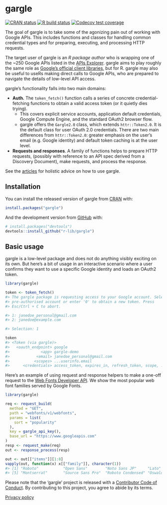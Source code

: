 
<!-- README.md is generated from README.Rmd. Please edit that file -->

# gargle

<!-- badges: start -->

[![CRAN
status](https://www.r-pkg.org/badges/version/gargle)](https://cran.r-project.org/package=gargle)
[![R build
status](https://github.com/r-lib/gargle/workflows/R-CMD-check/badge.svg)](https://github.com/r-lib/gargle/actions)
[![Codecov test
coverage](https://codecov.io/gh/r-lib/gargle/branch/master/graph/badge.svg)](https://codecov.io/gh/r-lib/gargle?branch=master)
<!-- badges: end -->

The goal of gargle is to take some of the agonizing pain out of working
with Google APIs. This includes functions and classes for handling
common credential types and for preparing, executing, and processing
HTTP requests.

The target user of gargle is an *R package author* who is wrapping one
of the \~250 Google APIs listed in the [APIs
Explorer](https://developers.google.com/apis-explorer). gargle aims to
play roughly the same role as [Google’s official client
libraries](https://developers.google.com/api-client-library/), but for
R. gargle may also be useful to useRs making direct calls to Google
APIs, who are prepared to navigate the details of low-level API access.

gargle’s functionality falls into two main domains:

-   **Auth.** The `token_fetch()` function calls a series of concrete
    credential-fetching functions to obtain a valid access token (or it
    quietly dies trying).
    -   This covers explicit service accounts, application default
        credentials, Google Compute Engine, and the standard OAuth2
        browser flow.
    -   gargle offers the `Gargle2.0` class, which extends
        `httr::Token2.0`. It is the default class for user OAuth 2.0
        credentials. There are two main differences from
        `httr::Token2.0`: greater emphasis on the user’s email
        (e.g. Google identity) and default token caching is at the user
        level.
-   **Requests and responses**. A family of functions helps to prepare
    HTTP requests, (possibly with reference to an API spec derived from
    a Discovery Document), make requests, and process the response.

See the [articles](https://gargle.r-lib.org/articles/) for holistic
advice on how to use gargle.

## Installation

You can install the released version of gargle from
[CRAN](https://CRAN.R-project.org) with:

``` r
install.packages("gargle")
```

And the development version from [GitHub](https://github.com/) with:

``` r
# install.packages("devtools")
devtools::install_github("r-lib/gargle")
```

## Basic usage

gargle is a low-level package and does not do anything visibly exciting
on its own. But here’s a bit of usage in an interactive scenario where a
user confirms they want to use a specific Google identity and loads an
OAuth2 token.

``` r
library(gargle)

token <- token_fetch()
#> The gargle package is requesting access to your Google account. Select a
#> pre-authorised account or enter '0' to obtain a new token. Press
#> Esc/Ctrl + C to abort.

#> 1: janedoe_personal@gmail.com
#> 2: janedoe@example.com

#> Selection: 1

token
#> <Token (via gargle)>
#>   <oauth_endpoint> google
#>              <app> gargle-demo
#>            <email> janedoe_personal@gmail.com
#>           <scopes> ...userinfo.email
#>      <credentials> access_token, expires_in, refresh_token, scope, ...
```

Here’s an example of using request and response helpers to make a
one-off request to the [Web Fonts Developer
API](https://developers.google.com/fonts/docs/developer_api). We show
the most popular web font families served by Google Fonts.

``` r
library(gargle)

req <- request_build(
  method = "GET",
  path = "webfonts/v1/webfonts",
  params = list(
    sort = "popularity"
  ),
  key = gargle_api_key(),
  base_url = "https://www.googleapis.com"
)
resp <- request_make(req)
out <- response_process(resp)

out <- out[["items"]][1:8]
vapply(out, function(x) x[["family"]], character(1))
#> [1] "Roboto"           "Open Sans"        "Noto Sans JP"     "Lato"            
#> [5] "Montserrat"       "Source Sans Pro"  "Roboto Condensed" "Oswald"
```

Please note that the ‘gargle’ project is released with a [Contributor
Code of Conduct](https://gargle.r-lib.org/CODE_OF_CONDUCT.html). By
contributing to this project, you agree to abide by its terms.

[Privacy policy](https://www.tidyverse.org/google_privacy_policy)
